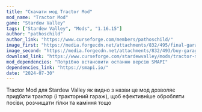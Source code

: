 ```yaml
---
title: "Скачати мод Tractor Mod"
mod_name: "Tractor Mod"
game: "Stardew Valley"
tags: ["Stardew Valley", "Mods", "1.16.15"]
author: "pathoschild"
author_link: "https://www.curseforge.com/members/pathoschild/"
image_first: "https://media.forgecdn.net/attachments/832/495/final-garage.jpg"
image_second: "https://media.forgecdn.net/attachments/832/493/buy-garage.jpg"
download_link: "https://www.curseforge.com/stardewvalley/mods/tractor-mod/files/latest?page=1&pageSize=20"
mod_dependencies: "Потрібно встановити останню версію SMAPI"
dependencies_link: "https://smapi.io/"
date: "2024-07-30"
---
```


Tractor Mod для Stardew Valley як видно з назви це мод дозволяє придбати трактор (і тракторний гараж), щоб ефективніше обробляти посіви, розчищати гілки та каміння тощо